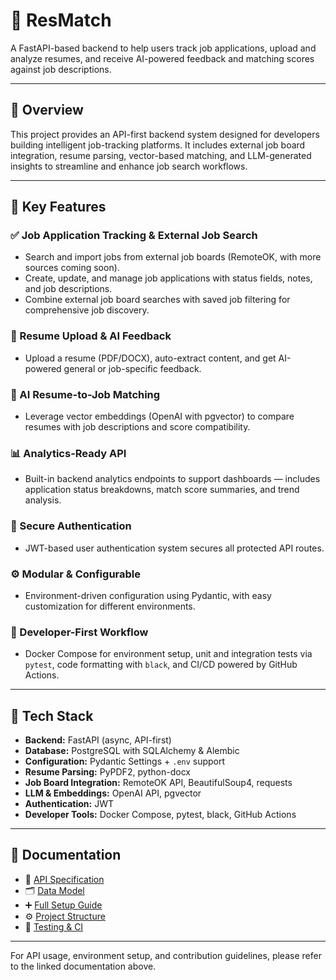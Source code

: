 # 📂 ResMatch

A FastAPI-based backend to help users track job applications, upload and analyze resumes, and receive AI-powered feedback and matching scores against job descriptions.

---

## 🎯 Overview

This project provides an API-first backend system designed for developers building intelligent job-tracking platforms. It includes external job board integration, resume parsing, vector-based matching, and LLM-generated insights to streamline and enhance job search workflows.

---

## 🚀 Key Features

### ✅ Job Application Tracking & External Job Search

- Search and import jobs from external job boards (RemoteOK, with more sources coming soon).
- Create, update, and manage job applications with status fields, notes, and job descriptions.
- Combine external job board searches with saved job filtering for comprehensive job discovery.

### 📄 Resume Upload & AI Feedback

- Upload a resume (PDF/DOCX), auto-extract content, and get AI-powered general or job-specific feedback.

### 🤖 AI Resume-to-Job Matching

- Leverage vector embeddings (OpenAI with pgvector) to compare resumes with job descriptions and score compatibility.

### 📊 Analytics-Ready API

- Built-in backend analytics endpoints to support dashboards — includes application status breakdowns, match score summaries, and trend analysis.

### 🔐 Secure Authentication

- JWT-based user authentication system secures all protected API routes.

### ⚙️ Modular & Configurable

- Environment-driven configuration using Pydantic, with easy customization for different environments.

### 🧪 Developer-First Workflow

- Docker Compose for environment setup, unit and integration tests via `pytest`, code formatting with `black`, and CI/CD powered by GitHub Actions.

---

## 🧰 Tech Stack

- **Backend:** FastAPI (async, API-first)
- **Database:** PostgreSQL with SQLAlchemy & Alembic
- **Configuration:** Pydantic Settings + `.env` support
- **Resume Parsing:** PyPDF2, python-docx
- **Job Board Integration:** RemoteOK API, BeautifulSoup4, requests
- **LLM & Embeddings:** OpenAI API, pgvector
- **Authentication:** JWT
- **Developer Tools:** Docker Compose, pytest, black, GitHub Actions

---

## 📄 Documentation

- 📑 [API Specification](docs/API_SPEC.md)
- 🗂️ [Data Model](docs/DATA_MODEL.md)
- ➕ [Full Setup Guide](docs/SETUP.md)
- ⚙️ [Project Structure](docs/PROJECT_STRUCTURE.md)
- 🧪 [Testing & CI](docs/TESTING.md)

---

For API usage, environment setup, and contribution guidelines, please refer to the linked documentation above.

